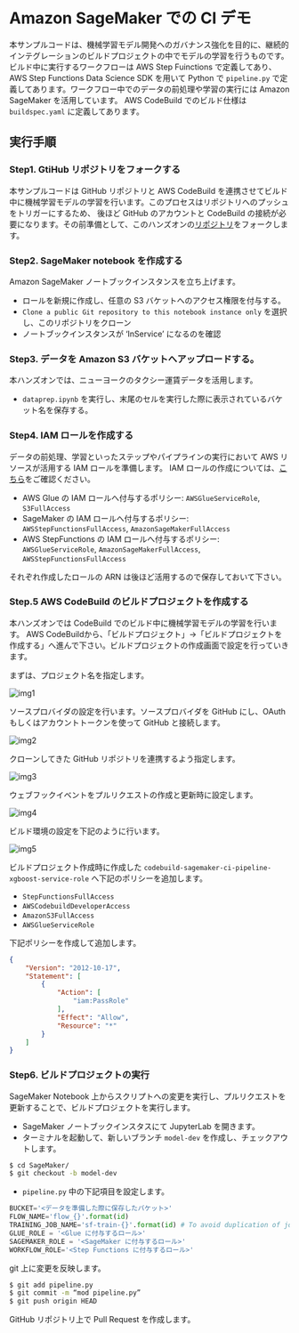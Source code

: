 # Amazon SageMaker での CI デモ

本サンプルコードは、機械学習モデル開発へのガバナンス強化を目的に、継続的インテグレーションのビルドプロジェクトの中でモデルの学習を行うものです。ビルド中に実行するワークフローは AWS Step Fuinctions で定義してあり、AWS Step Functions Data Science SDK を用いて Python で `pipeline.py` で定義してあります。ワークフロー中でのデータの前処理や学習の実行には Amazon SageMaker を活用しています。 AWS CodeBuild でのビルド仕様は `buildspec.yaml` に定義してあります。

## 実行手順
### Step1. GtiHub リポジトリをフォークする
本サンプルコードは GitHub リポジトリと AWS CodeBuild を連携させてビルド中に機械学習モデルの学習を行います。このプロセスはリポジトリへのプッシュをトリガーにするため、 後ほど GitHub のアカウントと CodeBuild の接続が必要になります。その前準備として、このハンズオンの[リポジトリ](https://github.com/tkazusa/sagemaker-xgboost-cicd)をフォークします。


### Step2. SageMaker notebook を作成する
Amazon SageMaker ノートブックインスタンスを立ち上げます。

- ロールを新規に作成し、任意の S3 バケットへのアクセス権限を付与する。
- `Clone a public Git repository to this notebook instance only`  を選択し、このリポジトリをクローン
- ノートブックインスタンスが ‘InService’ になるのを確認


### Step3. データを Amazon S3 バケットへアップロードする。
本ハンズオンでは、ニューヨークのタクシー運賃データを活用します。
- `dataprep.ipynb` を実行し、末尾のセルを実行した際に表示されているバケット名を保存する。


### Step4. IAM ロールを作成する
データの前処理、学習といったステップやパイプラインの実行において AWS リソースが活用する IAM ロールを準備します。 IAM ロールの作成については、[こちら](https://docs.aws.amazon.com/ja_jp/IAM/latest/UserGuide/id_roles_create.html)をご確認ください。

- AWS Glue の IAM ロールへ付与するポリシー: `AWSGlueServiceRole`, `S3FullAccess`
- SageMaker の IAM ロールへ付与するポリシー: `AWSStepFunctionsFullAccess`, `AmazonSageMakerFullAccess`
- AWS StepFunctions の IAM ロールへ付与するポリシー: `AWSGlueServiceRole`, `AmazonSageMakerFullAccess`, `AWSStepFunctionsFullAccess`
    
  
それぞれ作成したロールの ARN は後ほど活用するので保存しておいて下さい。


### Step.5 AWS CodeBuild のビルドプロジェクトを作成する

本ハンズオンでは CodeBuild でのビルド中に機械学習モデルの学習を行います。
AWS CodeBuildから、「ビルドプロジェクト」→「ビルドプロジェクトを作成する」へ進んで下さい。ビルドプロジェクトの作成画面で設定を行っていきます。

まずは、プロジェクト名を指定します。

![img1](img/img1.png)

ソースプロバイダの設定を行います。ソースプロバイダを GitHub にし、OAuth もしくはアカウントトークンを使って GitHub と接続します。

![img2](img/img2.png)

クローンしてきた GitHub リポジトリを連携するよう指定します。

![img3](img/img3.png)


ウェブフックイベントをプルリクエストの作成と更新時に設定します。

![img4](img/img4.png)


ビルド環境の設定を下記のように行います。

![img5](img/img5.png)


ビルドプロジェクト作成時に作成した `codebuild-sagemaker-ci-pipeline-xgboost-service-role` へ下記のポリシーを追加します。

- `StepFunctionsFullAccess`
- `AWSCodebuildDeveloperAccess`
- `AmazonS3FullAccess`
- `AWSGlueServiceRole`
    
下記ポリシーを作成して追加します。
```JSON
{
	"Version": "2012-10-17",
	"Statement": [
		{
			"Action": [
				"iam:PassRole"
			],
			"Effect": "Allow",
			"Resource": "*"
		}
	]
}
```


### Step6. ビルドプロジェクトの実行
SageMaker Notebook 上からスクリプトへの変更を実行し、プルリクエストを更新することで、ビルドプロジェクトを実行します。

- SageMaker ノートブックインスタスにて JupyterLab を開きます。
- ターミナルを起動して、新しいブランチ `model-dev` を作成し、チェックアウトします。

```Bash
$ cd SageMaker/
$ git checkout -b model-dev
```

- `pipeline.py` 中の下記項目を設定します。

```Python
BUCKET='<データを準備した際に保存したバケット>'
FLOW_NAME='flow_{}'.format(id) 
TRAINING_JOB_NAME='sf-train-{}'.format(id) # To avoid duplication of job name
GLUE_ROLE = '<Glue に付与するロール>'
SAGEMAKER_ROLE = '<SageMaker に付与するロール>'
WORKFLOW_ROLE='<Step Functions に付与するロール>'
```

git 上に変更を反映します。
```Bash
$ git add pipeline.py
$ git commit -m “mod pipeline.py”
$ git push origin HEAD
```

GitHub リポジトリ上で Pull Request を作成します。


